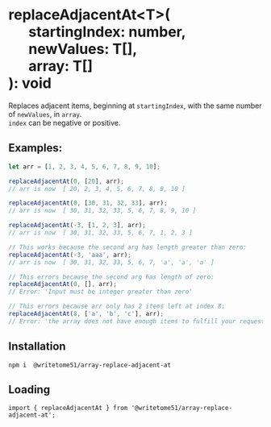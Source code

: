 # replaceAdjacentAt\<T\>(<br>&nbsp;&nbsp;&nbsp;&nbsp;&nbsp;&nbsp;startingIndex: number,<br>&nbsp;&nbsp;&nbsp;&nbsp;&nbsp;&nbsp;newValues: T[],<br>&nbsp;&nbsp;&nbsp;&nbsp;&nbsp;&nbsp;array: T[]<br>): void

Replaces adjacent items, beginning at `startingIndex`, with the same number  
of `newValues`, in `array`.  
`index` can be negative or positive. 


## Examples:
```js
let arr = [1, 2, 3, 4, 5, 6, 7, 8, 9, 10];

replaceAdjacentAt(0, [20], arr);  
// arr is now  [ 20, 2, 3, 4, 5, 6, 7, 8, 9, 10 ]

replaceAdjacentAt(0, [30, 31, 32, 33], arr);  
// arr is now  [ 30, 31, 32, 33, 5, 6, 7, 8, 9, 10 ]

replaceAdjacentAt(-3, [1, 2, 3], arr);
// arr is now  [ 30, 31, 32, 33, 5, 6, 7, 1, 2, 3 ]

// This works because the second arg has length greater than zero:
replaceAdjacentAt(-3, 'aaa', arr);
// arr is now  [ 30, 31, 32, 33, 5, 6, 7, 'a', 'a', 'a' ]

// This errors because the second arg has length of zero:
replaceAdjacentAt(0, [], arr);
// Error: 'Input must be integer greater than zero'

// This errors because arr only has 2 items left at index 8:
replaceAdjacentAt(8, ['a', 'b', 'c'], arr);
// Error: 'the array does not have enough items to fulfill your request'
```

## Installation
`npm i  @writetome51/array-replace-adjacent-at`


## Loading
```
import { replaceAdjacentAt } from '@writetome51/array-replace-adjacent-at';
```
